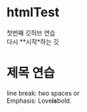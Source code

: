 # htmlTest
첫번째 깃허브 연습  
다시 **시작*하는 깃

# 제목 연습
line break: two spaces or <br>
Emphasis: Love**is**bold.

